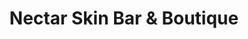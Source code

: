 ---
title: "Nectar Skin Bar & Boutique"
url: /winthrop/nectar-skin-bar-and-boutique/
shop: beauty
---